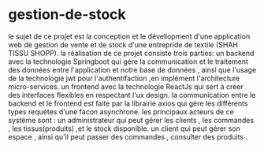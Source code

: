 # gestion-de-stock
le sujet de ce projet est la conception et le dévellopment d'une application web de gestion de vente et de stock d'une entrepride de textile (SHAH TISSU SHOPP).
la réalisation de ce projet consiste trois parties:
un backend avec la technologie Springboot qui gére la communication et le traitement des données entre l'application et notre base de données , ainsi que l'usage de la technologie jwt pour l'authentifaction ,en implément l'architecture micro-services.
un frontend avec la technologie ReactJs qui sert à créer des interfaces flexibles en respectant l'ux design.
la communication entre le backend et le frontend est faite par la librairie axios qui gére les différents types requétes d'une facon asynchrone.
les principaux acteurs de ce systéme sont : un administrateur qui peut gérer les clients , les commandes , les tissus(produits) ,et le stock disponible.
un client qui peut gérer son espace , ainsi qu'il peut passer des commandes , consulter des produits .

